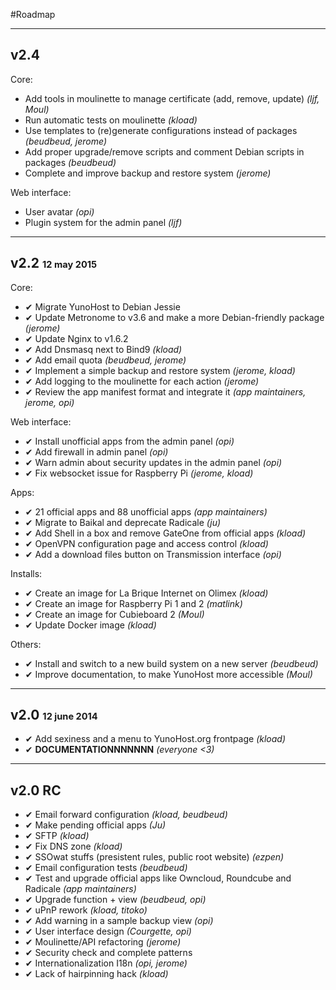 #Roadmap

---

## v2.4
Core:
* Add tools in moulinette to manage certificate (add, remove, update) *(ljf, Moul)*
* Run automatic tests on moulinette *(kload)*
* Use templates to (re)generate configurations instead of packages *(beudbeud, jerome)*
* Add proper upgrade/remove scripts and comment Debian scripts in packages *(beudbeud)*
* Complete and improve backup and restore system *(jerome)*

Web interface:
* User avatar *(opi)*
* Plugin system for the admin panel *(ljf)*

---

## v2.2 <small><small>12 may 2015</small></small>

Core:
* ✔ Migrate YunoHost to Debian Jessie
* ✔ Update Metronome to v3.6 and make a more Debian-friendly package *(jerome)*
* ✔ Update Nginx to v1.6.2
* ✔ Add Dnsmasq next to Bind9 *(kload)*
* ✔ Add email quota *(beudbeud, jerome)*
* ✔ Implement a simple backup and restore system *(jerome, kload)*
* ✔ Add logging to the moulinette for each action *(jerome)*
* ✔ Review the app manifest format and integrate it *(app maintainers, jerome, opi)*

Web interface:
* ✔ Install unofficial apps from the admin panel *(opi)*
* ✔ Add firewall in admin panel *(opi)*
* ✔ Warn admin about security updates in the admin panel *(opi)*
* ✔ Fix websocket issue for Raspberry Pi *(jerome, kload)*

Apps:
* ✔ 21 official apps and 88 unofficial apps *(app maintainers)*
* ✔ Migrate to Baikal and deprecate Radicale *(ju)*
* ✔ Add Shell in a box and remove GateOne from official apps *(kload)*
* ✔ OpenVPN configuration page and access control *(kload)*
* ✔ Add a download files button on Transmission interface *(opi)*

Installs:
* ✔ Create an image for La Brique Internet on Olimex *(kload)*
* ✔ Create an image for Raspberry Pi 1 and 2 *(matlink)*
* ✔ Create an image for Cubieboard 2 *(Moul)*
* ✔ Update Docker image *(kload)*

Others:
* ✔ Install and switch to a new build system on a new server *(beudbeud)*
* ✔ Improve documentation, to make YunoHost more accessible *(Moul)*

---

## v2.0 <small><small>12 june 2014</small></small>
* ✔ Add sexiness and a menu to YunoHost.org frontpage *(kload)*
* ✔ **DOCUMENTATIONNNNNNN** *(everyone <3)*

---

## v2.0 RC

* ✔ Email forward configuration *(kload, beudbeud)*
* ✔ Make pending official apps *(Ju)*
* ✔ SFTP *(kload)*
* ✔ Fix DNS zone *(kload)*
* ✔ SSOwat stuffs (presistent rules, public root website) *(ezpen)*
* ✔ Email configuration tests *(beudbeud)*
* ✔ Test and upgrade official apps like Owncloud, Roundcube and Radicale *(app maintainers)*
* ✔ Upgrade function + view *(beudbeud, opi)*
* ✔ uPnP rework *(kload, titoko)*
* ✔ Add warning in a sample backup view *(opi)*
* ✔ User interface design *(Courgette, opi)*
* ✔ Moulinette/API refactoring *(jerome)*
* ✔ Security check and complete patterns
* ✔ Internationalization I18n *(opi, jerome)*
* ✔ Lack of hairpinning hack *(kload)*